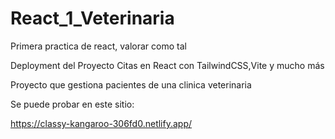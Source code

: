 # React_1_Veterinaria

Primera practica de react, valorar como tal

Deployment del Proyecto Citas en React con TailwindCSS,Vite y mucho más

Proyecto que gestiona pacientes de una clinica veterinaria

Se puede probar en este sitio:

https://classy-kangaroo-306fd0.netlify.app/
